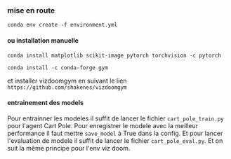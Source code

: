 ### mise en route
`conda env create -f environment.yml` 

#### ou installation manuelle

`conda install matplotlib scikit-image pytorch torchvision -c pytorch`

`conda install -c conda-forge gym`


et installer vizdoomgym en suivant le lien `https://github.com/shakenes/vizdoomgym`

#### entrainement des models

Pour entrainner les modeles il suffit de lancer le fichier `cart_pole_train.py` pour l'agent Cart Pole.
Pour enregistrer le modele avec la meilleur performance il faut mettre `save_model` à True dans la config. Et pour lancer l'evaluation de modele il suffit de lancer le fichier `cart_pole_eval.py`. Et on suit la même principe pour l'env viz doom.